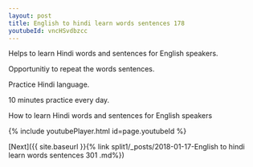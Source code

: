 ```yaml
---
layout: post
title: English to hindi learn words sentences 178 
youtubeId: vncHSvdbzcc
---
```

 
 
Helps to learn Hindi words and sentences for English speakers.

Opportunitiy to repeat the words sentences. 

Practice Hindi language. 
 
10 minutes practice every day. 
 
How to learn Hindi words and sentences for English speakers 
 
{% include youtubePlayer.html id=page.youtubeId %}
 
 
[Next]({{ site.baseurl }}{% link  split1/_posts/2018-01-17-English to hindi learn words sentences 301 .md%})
 
